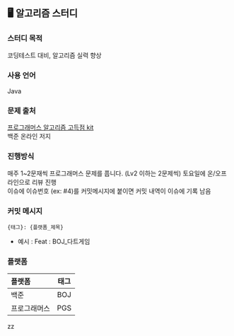 ## 🖥️ 알고리즘 스터디

### 스터디 목적
코딩테스트 대비, 알고리즘 실력 향상

### 사용 언어
Java

### 문제 출처
[프로그래머스 알고리즘 고득점 kit](https://school.programmers.co.kr/learn/challenges?tab=algorithm_practice_kit) <br>백준 온라인 저지

### 진행방식
매주 1~2문재씩 프로그래머스 문제를 풉니다. (Lv2 이하는 2문제씩)
토요일에 온/오프라인으로 리뷰 진행<br>
이슈에 이슈번호 (ex: #4)를 커밋메시지에 붙이면 커밋 내역이 이슈에 기록 남음

### 커밋 메시지
```
{태그}: {플랫폼_제목}
```
- 예시 : Feat : BOJ_다트게임
### 플랫폼
| 플랫폼      | 태그       |
|:-----------|:-----------:|
| 백준  | BOJ |
| 프로그래머스    | PGS     |
zz
